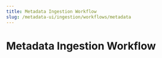 ```yaml
---
title: Metadata Ingestion Workflow
slug: /metadata-ui/ingestion/workflows/metadata
---
```


# Metadata Ingestion Workflow
